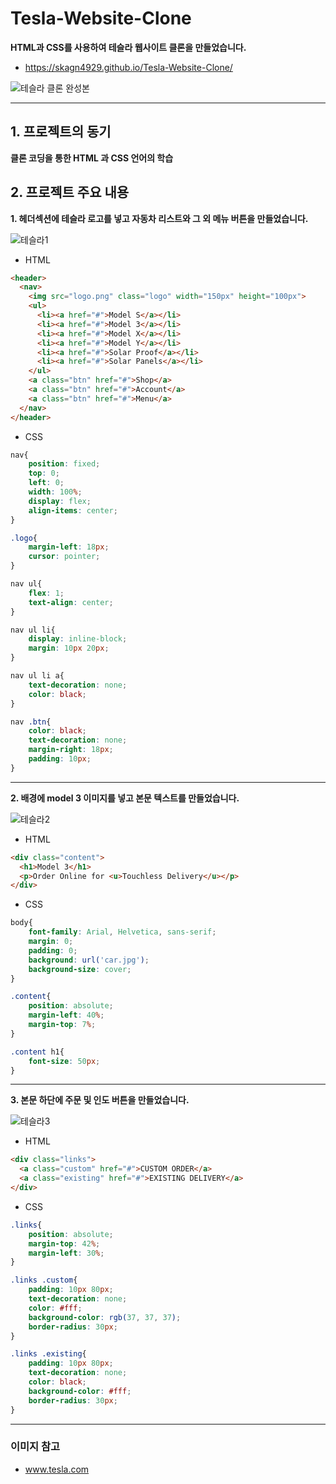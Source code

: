 # Tesla-Website-Clone
**HTML과 CSS를 사용하여 테슬라 웹사이트 클론을 만들었습니다.**
- https://skagn4929.github.io/Tesla-Website-Clone/

![테슬라 클론 완성본](https://github.com/skagn4929/Tesla-Website-Clone/assets/134206709/11bedbb1-5b46-4a0b-9b90-5e394b9fbebb)

---

## 1. 프로젝트의 동기   
**클론 코딩을 통한 HTML 과 CSS 언어의 학습**

## 2. 프로젝트 주요 내용   
**1. 헤더섹션에 테슬라 로고를 넣고 자동차 리스트와 그 외 메뉴 버튼을 만들었습니다.**

![테슬라1](https://github.com/skagn4929/Tesla-Website-Clone/assets/134206709/d0e07a1c-aa7f-4a53-bd80-3f134feb00d6)

- HTML
```html
<header>
  <nav>
    <img src="logo.png" class="logo" width="150px" height="100px">
    <ul>
      <li><a href="#">Model S</a></li>
      <li><a href="#">Model 3</a></li>
      <li><a href="#">Model X</a></li>
      <li><a href="#">Model Y</a></li>
      <li><a href="#">Solar Proof</a></li>
      <li><a href="#">Solar Panels</a></li>
    </ul>
    <a class="btn" href="#">Shop</a>
    <a class="btn" href="#">Account</a>
    <a class="btn" href="#">Menu</a>
  </nav>
</header>
```

- CSS
```css
nav{
    position: fixed;
    top: 0;
    left: 0;
    width: 100%;
    display: flex;
    align-items: center;
}

.logo{
    margin-left: 18px;
    cursor: pointer;
}

nav ul{
    flex: 1;
    text-align: center;
}

nav ul li{
    display: inline-block;
    margin: 10px 20px;
}

nav ul li a{
    text-decoration: none;
    color: black;
}

nav .btn{
    color: black;
    text-decoration: none;
    margin-right: 18px;
    padding: 10px;
}
```

---

**2. 배경에 model 3 이미지를 넣고 본문 텍스트를 만들었습니다.**

![테슬라2](https://github.com/skagn4929/Tesla-Website-Clone/assets/134206709/929b2027-9829-4425-bc52-25036ae6d220)

- HTML
```html
<div class="content">
  <h1>Model 3</h1>
  <p>Order Online for <u>Touchless Delivery</u></p>
</div>
```

- CSS
```css
body{
    font-family: Arial, Helvetica, sans-serif;
    margin: 0;
    padding: 0;
    background: url('car.jpg');
    background-size: cover;
}

.content{
    position: absolute;
    margin-left: 40%;
    margin-top: 7%;
}

.content h1{
    font-size: 50px;
}
```

---

**3. 본문 하단에 주문 및 인도 버튼을 만들었습니다.**

![테슬라3](https://github.com/skagn4929/Tesla-Website-Clone/assets/134206709/2a71a206-7361-474b-9ae5-d82e27bb5c41)

- HTML
```html
<div class="links">
  <a class="custom" href="#">CUSTOM ORDER</a>
  <a class="existing" href="#">EXISTING DELIVERY</a>
</div>
```

- CSS
```css
.links{
    position: absolute;
    margin-top: 42%;
    margin-left: 30%;
}

.links .custom{
    padding: 10px 80px;
    text-decoration: none;
    color: #fff;
    background-color: rgb(37, 37, 37);
    border-radius: 30px;
}

.links .existing{
    padding: 10px 80px;
    text-decoration: none;
    color: black;
    background-color: #fff;
    border-radius: 30px;
}
```

---

### 이미지 참고
- www.tesla.com
















